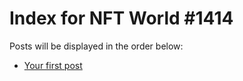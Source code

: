 # Index for NFT World #1414
Posts will be displayed in the order below:

- [Your first post](./001-first.md)

